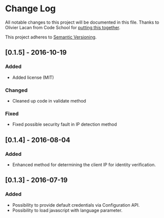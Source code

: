 # Change Log
All notable changes to this project will be documented in this file. Thanks to Olivier Lacan from Code School for [putting this together](http://keepachangelog.com/).

This project adheres to [Semantic Versioning](http://semver.org/).

## [0.1.5] - 2016-10-19
### Added
- Added license (MIT)

### Changed
- Cleaned up code in validate method

### Fixed
- Fixed possible security fault in IP detection method

## [0.1.4] - 2016-08-04
### Added
- Enhanced method for determining the client IP for identity verification.

## [0.1.3] - 2016-07-19
### Added
- Possibility to provide default credentials via Configuration API.
- Possibility to load javascript with language parameter.